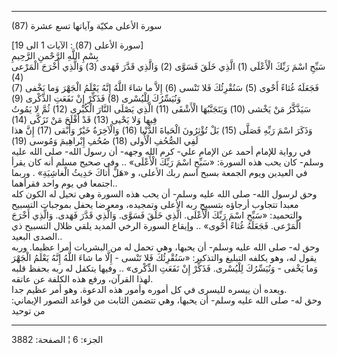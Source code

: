 ------------------------------------------------------------------------

(87) سورة الأعلى مكيّة وآياتها تسع عشرة  
  
\[سورة الأعلى (87) : الآيات 1 الى 19\]  
بِسْمِ اللَّهِ الرَّحْمنِ الرَّحِيمِ  
سَبِّحِ اسْمَ رَبِّكَ الْأَعْلَى (1) الَّذِي خَلَقَ فَسَوَّى (2) وَالَّذِي قَدَّرَ فَهَدى (3) وَالَّذِي أَخْرَجَ
الْمَرْعى (4)  
فَجَعَلَهُ غُثاءً أَحْوى (5) سَنُقْرِئُكَ فَلا تَنْسى (6) إِلاَّ ما شاءَ اللَّهُ إِنَّهُ يَعْلَمُ الْجَهْرَ
وَما يَخْفى (7) وَنُيَسِّرُكَ لِلْيُسْرى (8) فَذَكِّرْ إِنْ نَفَعَتِ الذِّكْرى (9)  
سَيَذَّكَّرُ مَنْ يَخْشى (10) وَيَتَجَنَّبُهَا الْأَشْقَى (11) الَّذِي يَصْلَى النَّارَ الْكُبْرى (12) ثُمَّ
لا يَمُوتُ فِيها وَلا يَحْيى (13) قَدْ أَفْلَحَ مَنْ تَزَكَّى (14)  
وَذَكَرَ اسْمَ رَبِّهِ فَصَلَّى (15) بَلْ تُؤْثِرُونَ الْحَياةَ الدُّنْيا (16) وَالْآخِرَةُ خَيْرٌ وَأَبْقى
(17) إِنَّ هذا لَفِي الصُّحُفِ الْأُولى (18) صُحُفِ إِبْراهِيمَ وَمُوسى (19)  
في رواية للإمام أحمد عن الإمام علي- كرم الله وجهه- أن رسول الله- صلى
الله عليه وسلم- كان يحب هذه السورة: «سَبِّحِ اسْمَ رَبِّكَ الْأَعْلَى» .. وفي صحيح
مسلم أنه كان يقرأ في العيدين ويوم الجمعة بسبح اسم ربك الأعلى، و «هَلْ أَتاكَ
حَدِيثُ الْغاشِيَةِ» . وربما اجتمعا في يوم واحد فقرأهما..  
وحق لرسول الله- صلى الله عليه وسلم- أن يحب هذه السورة وهي تحيل له الكون
كله معبدا تتجاوب أرجاؤه بتسبيح ربه الأعلى وتمجيده، ومعرضا يحفل بموجبات
التسبيح والتحميد: «سَبِّحِ اسْمَ رَبِّكَ الْأَعْلَى. الَّذِي خَلَقَ فَسَوَّى. وَالَّذِي قَدَّرَ فَهَدى.
وَالَّذِي أَخْرَجَ الْمَرْعى. فَجَعَلَهُ غُثاءً أَحْوى» .. وإيقاع السورة الرخي المديد يلقي
ظلال التسبيح ذي الصدى البعيد..  
وحق له- صلى الله عليه وسلم- أن يحبها، وهي تحمل له من البشريات أمرا
عظيما. وربه يقول له، وهو يكلفه التبليغ والتذكير: «سَنُقْرِئُكَ فَلا تَنْسى - إِلَّا
ما شاءَ اللَّهُ إِنَّهُ يَعْلَمُ الْجَهْرَ وَما يَخْفى - وَنُيَسِّرُكَ لِلْيُسْرى. فَذَكِّرْ إِنْ نَفَعَتِ
الذِّكْرى» .. وفيها يتكفل له ربه بحفظ قلبه لهذا القرآن، ورفع هذه الكلفة عن
عاتقه.  
ويعده أن ييسره لليسرى في كل أموره وأمور هذه الدعوة. وهو أمر عظيم جدا.  
وحق له- صلى الله عليه وسلم- أن يحبها، وهي تتضمن الثابت من قواعد التصور
الإيماني: من توحيد

------------------------------------------------------------------------

الجزء: 6 ¦ الصفحة: 3882
